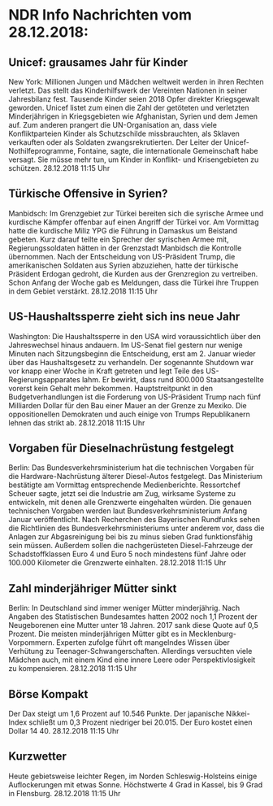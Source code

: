 # NDR Info Nachrichten vom 28.12.2018:


## Unicef: grausames Jahr für Kinder
New York:		Millionen Jungen und Mädchen weltweit werden in ihren Rechten verletzt. Das stellt das Kinderhilfswerk der Vereinten Nationen in seiner Jahresbilanz fest. Tausende Kinder seien 2018 Opfer direkter Kriegsgewalt geworden. Unicef listet zum einen die Zahl der getöteten und verletzten Minderjährigen in Kriegsgebieten wie Afghanistan, Syrien und dem Jemen auf. Zum anderen prangert die UN-Organisation an, dass viele Konfliktparteien Kinder als Schutzschilde missbrauchten, als Sklaven verkauften oder als Soldaten zwangsrekrutierten. Der Leiter der Unicef-Nothilfeprogramme, Fontaine, sagte, die internationale Gemeinschaft habe versagt. Sie müsse mehr tun, um Kinder in Konflikt- und Krisengebieten zu schützen. 28.12.2018 11:15 Uhr 

## Türkische Offensive in Syrien?
Manbidsch: Im Grenzgebiet zur Türkei bereiten sich die syrische Armee und kurdische Kämpfer offenbar auf einen Angriff der Türkei vor. Am Vormittag hatte die kurdische Miliz YPG die Führung in Damaskus um Beistand gebeten. Kurz darauf teilte ein Sprecher der syrischen Armee mit, Regierungssoldaten hätten in der Grenzstadt Manbidsch die Kontrolle übernommen. Nach der Entscheidung von US-Präsident Trump, die amerikanischen Soldaten aus Syrien abzuziehen, hatte der türkische Präsident Erdogan gedroht, die Kurden aus der Grenzregion zu vertreiben. Schon Anfang der Woche gab es Meldungen, dass die Türkei ihre Truppen in dem Gebiet verstärkt. 28.12.2018 11:15 Uhr 

## US-Haushaltssperre zieht sich ins neue Jahr
Washington: Die Haushaltssperre in den USA wird voraussichtlich über den Jahreswechsel hinaus andauern. Im US-Senat fiel gestern nur wenige Minuten nach Sitzungsbeginn die Entscheidung, erst am 2. Januar wieder über das Haushaltsgesetz zu verhandeln. Der sogenannte Shutdown war vor knapp einer Woche in Kraft getreten und legt Teile des US-Regierungsapparates lahm. Er bewirkt, dass rund 800.000 Staatsangestellte vorerst kein Gehalt mehr bekommen. Hauptstreitpunkt in den Budgetverhandlungen ist die Forderung von US-Präsident Trump nach fünf Milliarden Dollar für den Bau einer Mauer an der Grenze zu Mexiko. Die oppositionellen Demokraten und auch einige von Trumps Republikanern lehnen das strikt ab. 28.12.2018 11:15 Uhr 

## Vorgaben für Dieselnachrüstung festgelegt
Berlin: Das Bundesverkehrsministerium hat die technischen Vorgaben für die Hardware-Nachrüstung älterer Diesel-Autos festgelegt. Das Ministerium bestätigte am Vormittag entsprechende Medienberichte. Ressortchef Scheuer sagte, jetzt sei die Industrie am Zug, wirksame Systeme zu entwickeln, mit denen alle Grenzwerte eingehalten würden. Die genauen technischen Vorgaben werden laut Bundesverkehrsministerium Anfang Januar veröffentlicht. Nach Recherchen des Bayerischen Rundfunks sehen die Richtlinien des Bundesverkehrsministeriums unter anderem vor, dass die Anlagen zur Abgasreinigung bei bis zu minus sieben Grad funktionsfähig sein müssen. Außerdem sollen die nachgerüsteten Diesel-Fahrzeuge der Schadstoffklassen Euro 4 und Euro 5 noch mindestens fünf Jahre oder 100.000 Kilometer die Grenzwerte einhalten. 28.12.2018 11:15 Uhr 

## Zahl minderjähriger Mütter sinkt
Berlin: In Deutschland sind immer weniger Mütter minderjährig. Nach Angaben des Statistischen Bundesamtes hatten 2002 noch 1,1 Prozent der Neugeborenen eine Mutter unter 18 Jahren. 2017 sank diese Quote auf 0,5 Prozent. Die meisten minderjährigen Mütter gibt es in Mecklenburg-Vorpommern. Experten zufolge führt oft mangelndes Wissen über Verhütung zu Teenager-Schwangerschaften. Allerdings versuchten viele Mädchen auch, mit einem Kind eine innere Leere oder Perspektivlosigkeit zu kompensieren. 28.12.2018 11:15 Uhr 

## Börse Kompakt
Der Dax steigt um 1,6 Prozent auf 10.546 Punkte. Der japanische Nikkei-Index schließt um 0,3 Prozent niedriger bei 20.015. Der Euro kostet einen Dollar 14 40. 28.12.2018 11:15 Uhr 

## Kurzwetter
Heute gebietsweise leichter Regen, im Norden Schleswig-Holsteins einige Auflockerungen mit etwas Sonne. Höchstwerte 4 Grad in Kassel, bis 9 Grad in Flensburg. 28.12.2018 11:15 Uhr 
